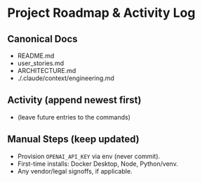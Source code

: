 # Project Roadmap & Activity Log

## Canonical Docs
- README.md
- user_stories.md
- ARCHITECTURE.md
- ./.claude/context/engineering.md

## Activity (append newest first)
- (leave future entries to the commands)

## Manual Steps (keep updated)
- Provision `OPENAI_API_KEY` via env (never commit).
- First-time installs: Docker Desktop, Node, Python/venv.
- Any vendor/legal signoffs, if applicable.
